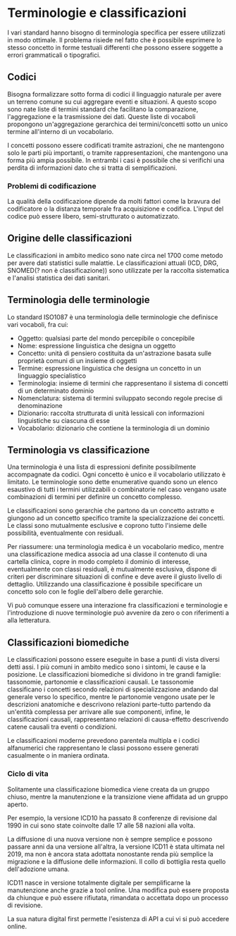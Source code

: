 # Terminologie e classificazioni

I vari standard hanno bisogno di terminologia specifica per essere utilizzati in modo ottimale. Il problema risiede nel fatto che è possibile esprimere lo stesso concetto in forme testuali differenti che possono essere soggette a errori grammaticali o tipografici.

## Codici

Bisogna formalizzare sotto forma di codici il linguaggio naturale per avere un terreno comune su cui aggregare eventi e situazioni. A questo scopo sono nate liste di termini standard che facilitano la comparazione, l'aggregazione e la trasmissione dei dati. Queste liste di vocaboli propongono un'aggregazione gerarchica dei termini/concetti sotto un unico termine all'interno di un vocabolario. 

I concetti possono essere codificati tramite astrazioni, che ne mantengono solo le parti più importanti, o tramite rappresentazioni, che mantengono una forma più ampia possibile. In entrambi i casi è possibile che si verifichi una perdita di informazioni dato che si tratta di semplificazioni.

### Problemi di codificazione

La qualità della codificazione dipende da molti fattori come la bravura del codificatore o la distanza temporale fra acquisizione e codifica. L'input del codice può essere libero, semi-strutturato o automatizzato.

## Origine delle classificazioni

Le classificazioni in ambito medico sono nate circa nel 1700 come metodo per avere dati statistici sulle malattie. Le classificazioni attuali (ICD, DRG, SNOMED(? non è classificazione)) sono utilizzate per la raccolta sistematica e l'analisi statistica dei dati sanitari.

## Terminologia delle terminologie

Lo standard ISO1087 è una terminologia delle terminologie che definisce vari vocaboli, fra cui:

- Oggetto: qualsiasi parte del mondo percepibile o concepibile  
- Nome: espressione linguistica che designa un oggetto  
- Concetto: unità di pensiero costituita da un'astrazione basata sulle proprietà comuni di un insieme di oggetti  
- Termine: espressione linguistica che designa un concetto in un linguaggio specialistico  
- Terminologia: insieme di termini che rappresentano il sistema di concetti di un determinato dominio  
- Nomenclatura: sistema di termini sviluppato secondo regole precise di denominazione  
- Dizionario: raccolta strutturata di unità lessicali con informazioni linguistiche su ciascuna di esse  
- Vocabolario: dizionario che contiene la terminologia di un dominio  

## Terminologia vs classificazione

Una terminologia è una lista di espressioni definite possibilmente accompagnate da codici. Ogni concetto è unico e il vocabolario utilizzato è limitato. Le terminologie sono dette enumerative quando sono un elenco esaustivo di tutti i termini utilizzabili o combinatorie nel caso vengano usate combinazioni di termini per definire un concetto complesso.

Le classificazioni sono gerarchie che partono da un concetto astratto e giungono ad un concetto specifico tramite la specializzazione dei concetti. Le classi sono mutualmente esclusive e coprono tutto l'insieme delle possibilità, eventualmente con residuali.

Per riassumere: una terminologia medica è un vocabolario medico, mentre una classificazione medica associa ad una classe il contenuto di una cartella clinica, copre in modo completo il dominio di interesse, eventualmente con classi residuali, è mutualmente esclusiva, dispone di criteri per discriminare situazioni di confine e deve avere il giusto livello di dettaglio. Utilizzando una classificazione è possibile specificare un concetto solo con le foglie dell'albero delle gerarchie.

Vi può comunque essere una interazione fra classificazioni e terminologie e l'introduzione di nuove terminologie può avvenire da zero o con riferimenti a alla letteratura.

## Classificazioni biomediche

Le classificazioni possono essere eseguite in base a punti di vista diversi detti assi. I più comuni in ambito medico sono i sintomi, le cause e la posizione. Le classificazioni biomediche si dividono in tre grandi famiglie: tassonomie, partonomie e classificazioni causali. Le tassonomie classificano i concetti secondo relazioni di specializzazione andando dal generale verso lo specifico, mentre le partonomie vengono usate per le descrizioni anatomiche e descrivono relazioni parte-tutto partendo da un'entità complessa per arrivare alle sue componenti, infine, le classificazioni causali, rappresentano relazioni di causa-effetto descrivendo catene causali tra eventi o condizioni. 

Le classificazioni moderne prevedono parentela multipla e i codici alfanumerici che rappresentano le classi possono essere generati casualmente o in maniera ordinata.

### Ciclo di vita

Solitamente una classificazione biomedica viene creata da un gruppo chiuso, mentre la manutenzione e la transizione viene affidata ad un gruppo aperto.

Per esempio, la versione ICD10 ha passato 8 conferenze di revisione dal 1990 in cui sono state coinvolte dalle 17 alle 58 nazioni alla volta. 

La diffusione di una nuova versione non è sempre semplice e possono passare anni da una versione all'altra, la versione ICD11 è stata ultimata nel 2019, ma non è ancora stata adottata nonostante renda più semplice la migrazione e la diffusione delle informazioni. Il collo di bottiglia resta quello dell'adozione umana.

ICD11 nasce in versione totalmente digitale per semplificarne la manutenzione anche grazie a tool online. Una modifica può essere proposta da chiunque e può essere rifiutata, rimandata o accettata dopo un processo di revisione.

La sua natura digital first permette l'esistenza di API a cui vi si può accedere online.
